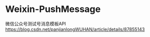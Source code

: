 # Weixin-PushMessage
微信公众号测试号消息模板API
https://blog.csdn.net/panjianlongWUHAN/article/details/87855143
